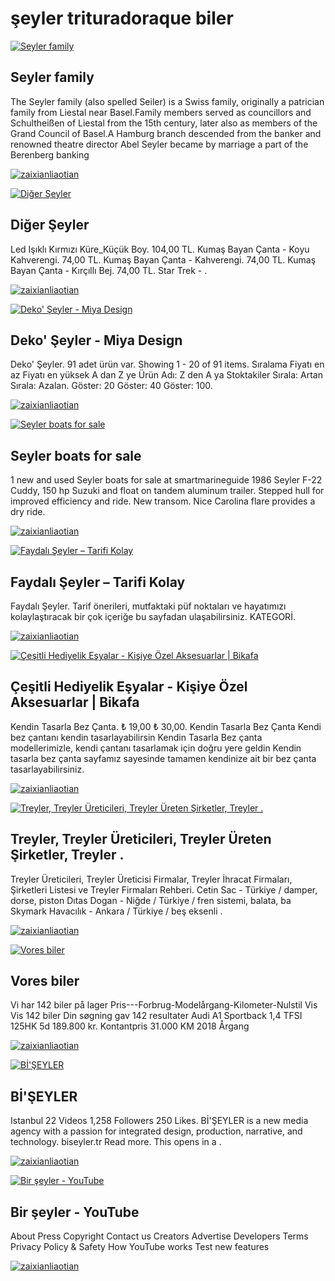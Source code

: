 # şeyler trituradoraque biler
<a href="https://mnn.zoosnet.net/LR/Chatpre.aspx?id=MNN94995150&p=https://topgrinding.com/" target="_blank">![Seyler family](https://github.com/technlg/images/blob/main/16.jpg)</a>
## Seyler family
The Seyler family (also spelled Seiler) is a Swiss family, originally a patrician family from Liestal near Basel.Family members served as councillors and Schultheißen of Liestal from the 15th century, later also as members of the Grand Council of Basel.A Hamburg branch descended from the banker and renowned theatre director Abel Seyler became by marriage a part of the Berenberg banking 
<a href="https://mnn.zoosnet.net/LR/Chatpre.aspx?id=MNN94995150&p=https://topgrinding.com/" target="_blank"><img src="https://github.com/technlg/images/raw/main/chat11.jpg" alt="zaixianliaotian"/></a><a href="//whatsapp.shibangsoft.com/WhatsApp.php" ><img src="https://github.com/technlg/images/raw/main/chat11.png" alt=""></a>
<a href="https://mnn.zoosnet.net/LR/Chatpre.aspx?id=MNN94995150&p=https://topgrinding.com/" target="_blank">![Diğer Şeyler](https://github.com/technlg/images/blob/main/1.jpg)</a>
## Diğer Şeyler
Led Işıklı Kırmızı Küre_Küçük Boy. 104,00 TL. Kumaş Bayan Çanta - Koyu Kahverengi. 74,00 TL. Kumaş Bayan Çanta - Kahverengi. 74,00 TL. Kumaş Bayan Çanta - Kırçıllı Bej. 74,00 TL. Star Trek - .
<a href="https://mnn.zoosnet.net/LR/Chatpre.aspx?id=MNN94995150&p=https://topgrinding.com/" target="_blank"><img src="https://github.com/technlg/images/raw/main/chat11.jpg" alt="zaixianliaotian"/></a><a href="//whatsapp.shibangsoft.com/WhatsApp.php" ><img src="https://github.com/technlg/images/raw/main/chat11.png" alt=""></a>
<a href="https://mnn.zoosnet.net/LR/Chatpre.aspx?id=MNN94995150&p=https://topgrinding.com/" target="_blank">![Deko' Şeyler - Miya Design](https://github.com/technlg/images/blob/main/19.jpg)</a>
## Deko' Şeyler - Miya Design
Deko' Şeyler. 91 adet ürün var. Showing 1 - 20 of 91 items. Sıralama Fiyatı en az Fiyatı en yüksek A dan Z ye Ürün Adı: Z den A ya Stoktakiler Sırala: Artan Sırala: Azalan. Göster: 20 Göster: 40 Göster: 100.
<a href="https://mnn.zoosnet.net/LR/Chatpre.aspx?id=MNN94995150&p=https://topgrinding.com/" target="_blank"><img src="https://github.com/technlg/images/raw/main/chat11.jpg" alt="zaixianliaotian"/></a><a href="//whatsapp.shibangsoft.com/WhatsApp.php" ><img src="https://github.com/technlg/images/raw/main/chat11.png" alt=""></a>
<a href="https://mnn.zoosnet.net/LR/Chatpre.aspx?id=MNN94995150&p=https://topgrinding.com/" target="_blank">![Seyler boats for sale](https://github.com/technlg/images/blob/main/61.jpg)</a>
## Seyler boats for sale
1 new and used Seyler boats for sale at smartmarineguide 1986 Seyler F-22 Cuddy, 150 hp Suzuki and float on tandem aluminum trailer. Stepped hull for improved efficiency and ride. New transom. Nice Carolina flare provides a dry ride.
<a href="https://mnn.zoosnet.net/LR/Chatpre.aspx?id=MNN94995150&p=https://topgrinding.com/" target="_blank"><img src="https://github.com/technlg/images/raw/main/chat11.jpg" alt="zaixianliaotian"/></a><a href="//whatsapp.shibangsoft.com/WhatsApp.php" ><img src="https://github.com/technlg/images/raw/main/chat11.png" alt=""></a>
<a href="https://mnn.zoosnet.net/LR/Chatpre.aspx?id=MNN94995150&p=https://topgrinding.com/" target="_blank">![Faydalı Şeyler – Tarifi Kolay](https://github.com/technlg/images/blob/main/41.jpg)</a>
## Faydalı Şeyler – Tarifi Kolay
Faydalı Şeyler. Tarif önerileri, mutfaktaki püf noktaları ve hayatımızı kolaylaştıracak bir çok içeriğe bu sayfadan ulaşabilirsiniz. KATEGORİ.
<a href="https://mnn.zoosnet.net/LR/Chatpre.aspx?id=MNN94995150&p=https://topgrinding.com/" target="_blank"><img src="https://github.com/technlg/images/raw/main/chat11.jpg" alt="zaixianliaotian"/></a><a href="//whatsapp.shibangsoft.com/WhatsApp.php" ><img src="https://github.com/technlg/images/raw/main/chat11.png" alt=""></a>
<a href="https://mnn.zoosnet.net/LR/Chatpre.aspx?id=MNN94995150&p=https://topgrinding.com/" target="_blank">![Çeşitli Hediyelik Eşyalar - Kişiye Özel Aksesuarlar | Bikafa](https://github.com/technlg/images/blob/main/25.jpg)</a>
## Çeşitli Hediyelik Eşyalar - Kişiye Özel Aksesuarlar | Bikafa
Kendin Tasarla Bez Çanta. ₺ 19,00 ₺ 30,00. Kendin Tasarla Bez Çanta Kendi bez çantanı kendin tasarlayabilirsin Kendin Tasarla Bez çanta modellerimizle, kendi çantanı tasarlamak için doğru yere geldin Kendin tasarla bez çanta sayfamız sayesinde tamamen kendinize ait bir bez çanta tasarlayabilirsiniz.
<a href="https://mnn.zoosnet.net/LR/Chatpre.aspx?id=MNN94995150&p=https://topgrinding.com/" target="_blank"><img src="https://github.com/technlg/images/raw/main/chat11.jpg" alt="zaixianliaotian"/></a><a href="//whatsapp.shibangsoft.com/WhatsApp.php" ><img src="https://github.com/technlg/images/raw/main/chat11.png" alt=""></a>
<a href="https://mnn.zoosnet.net/LR/Chatpre.aspx?id=MNN94995150&p=https://topgrinding.com/" target="_blank">![Treyler, Treyler Üreticileri, Treyler Üreten Şirketler, Treyler .](https://github.com/technlg/images/blob/main/39.jpg)</a>
## Treyler, Treyler Üreticileri, Treyler Üreten Şirketler, Treyler .
Treyler Üreticileri, Treyler Üreticisi Firmalar, Treyler İhracat Firmaları, Şirketleri Listesi ve Treyler Firmaları Rehberi. Cetin Sac - Türkiye / damper, dorse, piston Dıtas Dogan - Niğde / Türkiye / fren sistemi, balata, ba Skymark Havacılık - Ankara / Türkiye / beş eksenli .
<a href="https://mnn.zoosnet.net/LR/Chatpre.aspx?id=MNN94995150&p=https://topgrinding.com/" target="_blank"><img src="https://github.com/technlg/images/raw/main/chat11.jpg" alt="zaixianliaotian"/></a><a href="//whatsapp.shibangsoft.com/WhatsApp.php" ><img src="https://github.com/technlg/images/raw/main/chat11.png" alt=""></a>
<a href="https://mnn.zoosnet.net/LR/Chatpre.aspx?id=MNN94995150&p=https://topgrinding.com/" target="_blank">![Vores biler](https://github.com/technlg/images/blob/main/60.jpg)</a>
## Vores biler
Vi har 142 biler på lager Pris---Forbrug-Modelårgang-Kilometer-Nulstil Vis Vis 142 biler Din søgning gav 142 resultater Audi A1 Sportback 1,4 TFSI 125HK 5d 189.800 kr. Kontantpris 31.000 KM 2018 Årgang 
<a href="https://mnn.zoosnet.net/LR/Chatpre.aspx?id=MNN94995150&p=https://topgrinding.com/" target="_blank"><img src="https://github.com/technlg/images/raw/main/chat11.jpg" alt="zaixianliaotian"/></a><a href="//whatsapp.shibangsoft.com/WhatsApp.php" ><img src="https://github.com/technlg/images/raw/main/chat11.png" alt=""></a>
<a href="https://mnn.zoosnet.net/LR/Chatpre.aspx?id=MNN94995150&p=https://topgrinding.com/" target="_blank">![Bİ'ŞEYLER](https://github.com/technlg/images/blob/main/54.jpg)</a>
## Bİ'ŞEYLER
Istanbul 22 Videos 1,258 Followers 250 Likes. Bİ'ŞEYLER is a new media agency with a passion for integrated design, production, narrative, and technology. biseyler.tr Read more. This opens in a .
<a href="https://mnn.zoosnet.net/LR/Chatpre.aspx?id=MNN94995150&p=https://topgrinding.com/" target="_blank"><img src="https://github.com/technlg/images/raw/main/chat11.jpg" alt="zaixianliaotian"/></a><a href="//whatsapp.shibangsoft.com/WhatsApp.php" ><img src="https://github.com/technlg/images/raw/main/chat11.png" alt=""></a>
<a href="https://mnn.zoosnet.net/LR/Chatpre.aspx?id=MNN94995150&p=https://topgrinding.com/" target="_blank">![Bir şeyler - YouTube](https://github.com/technlg/images/blob/main/17.jpg)</a>
## Bir şeyler - YouTube
About Press Copyright Contact us Creators Advertise Developers Terms Privacy Policy & Safety How YouTube works Test new features
<a href="https://mnn.zoosnet.net/LR/Chatpre.aspx?id=MNN94995150&p=https://topgrinding.com/" target="_blank"><img src="https://github.com/technlg/images/raw/main/chat11.jpg" alt="zaixianliaotian"/></a><a href="//whatsapp.shibangsoft.com/WhatsApp.php" ><img src="https://github.com/technlg/images/raw/main/chat11.png" alt=""></a>
